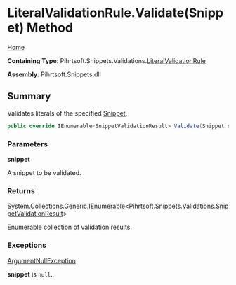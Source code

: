 <a name="_top"></a>

# LiteralValidationRule\.Validate\(Snippet\) Method

[Home](../../../../../README.md#_top)

**Containing Type**: Pihrtsoft\.Snippets\.Validations\.[LiteralValidationRule](../README.md#_top)

**Assembly**: Pihrtsoft\.Snippets\.dll

## Summary

Validates literals of the specified [Snippet](../../../Snippet/README.md#_top)\.

```csharp
public override IEnumerable<SnippetValidationResult> Validate(Snippet snippet)
```

### Parameters

**snippet**

A snippet to be validated\.

### Returns

System\.Collections\.Generic\.[IEnumerable](https://docs.microsoft.com/en-us/dotnet/api/system.collections.generic.ienumerable-1)\<Pihrtsoft\.Snippets\.Validations\.[SnippetValidationResult](../../SnippetValidationResult/README.md#_top)>

Enumerable collection of validation results\.

### Exceptions

[ArgumentNullException](https://docs.microsoft.com/en-us/dotnet/api/system.argumentnullexception)

**snippet** is `null`\.

